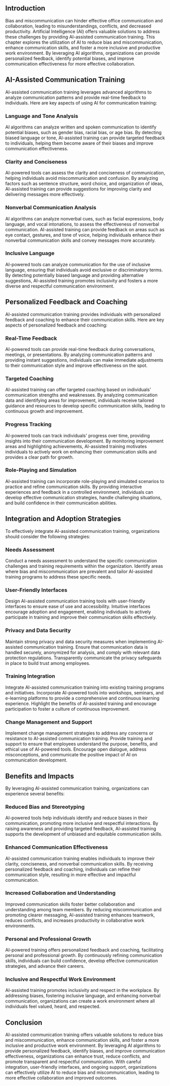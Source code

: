 

## Introduction

Bias and miscommunication can hinder effective office communication and collaboration, leading to misunderstandings, conflicts, and decreased productivity. Artificial Intelligence (AI) offers valuable solutions to address these challenges by providing AI-assisted communication training. This chapter explores the utilization of AI to reduce bias and miscommunication, enhance communication skills, and foster a more inclusive and productive work environment. By leveraging AI algorithms, organizations can provide personalized feedback, identify potential biases, and improve communication effectiveness for more effective collaboration.

## AI-Assisted Communication Training

AI-assisted communication training leverages advanced algorithms to analyze communication patterns and provide real-time feedback to individuals. Here are key aspects of using AI for communication training:

### Language and Tone Analysis

AI algorithms can analyze written and spoken communication to identify potential biases, such as gender bias, racial bias, or age bias. By detecting biased language or tone, AI-assisted training can provide targeted feedback to individuals, helping them become aware of their biases and improve communication effectiveness.

### Clarity and Conciseness

AI-powered tools can assess the clarity and conciseness of communication, helping individuals avoid miscommunication and confusion. By analyzing factors such as sentence structure, word choice, and organization of ideas, AI-assisted training can provide suggestions for improving clarity and delivering messages more effectively.

### Nonverbal Communication Analysis

AI algorithms can analyze nonverbal cues, such as facial expressions, body language, and vocal intonations, to assess the effectiveness of nonverbal communication. AI-assisted training can provide feedback on areas such as eye contact, gestures, and tone of voice, helping individuals enhance their nonverbal communication skills and convey messages more accurately.

### Inclusive Language

AI-powered tools can analyze communication for the use of inclusive language, ensuring that individuals avoid exclusive or discriminatory terms. By detecting potentially biased language and providing alternative suggestions, AI-assisted training promotes inclusivity and fosters a more diverse and respectful communication environment.

## Personalized Feedback and Coaching

AI-assisted communication training provides individuals with personalized feedback and coaching to enhance their communication skills. Here are key aspects of personalized feedback and coaching:

### Real-Time Feedback

AI-powered tools can provide real-time feedback during conversations, meetings, or presentations. By analyzing communication patterns and providing instant suggestions, individuals can make immediate adjustments to their communication style and improve effectiveness on the spot.

### Targeted Coaching

AI-assisted training can offer targeted coaching based on individuals' communication strengths and weaknesses. By analyzing communication data and identifying areas for improvement, individuals receive tailored guidance and resources to develop specific communication skills, leading to continuous growth and improvement.

### Progress Tracking

AI-powered tools can track individuals' progress over time, providing insights into their communication development. By monitoring improvement areas and highlighting achievements, AI-assisted training motivates individuals to actively work on enhancing their communication skills and provides a clear path for growth.

### Role-Playing and Simulation

AI-assisted training can incorporate role-playing and simulated scenarios to practice and refine communication skills. By providing interactive experiences and feedback in a controlled environment, individuals can develop effective communication strategies, handle challenging situations, and build confidence in their communication abilities.

## Integration and Adoption Strategies

To effectively integrate AI-assisted communication training, organizations should consider the following strategies:

### Needs Assessment

Conduct a needs assessment to understand the specific communication challenges and training requirements within the organization. Identify areas where bias and miscommunication are prevalent and tailor AI-assisted training programs to address these specific needs.

### User-Friendly Interfaces

Design AI-assisted communication training tools with user-friendly interfaces to ensure ease of use and accessibility. Intuitive interfaces encourage adoption and engagement, enabling individuals to actively participate in training and improve their communication skills effectively.

### Privacy and Data Security

Maintain strong privacy and data security measures when implementing AI-assisted communication training. Ensure that communication data is handled securely, anonymized for analysis, and comply with relevant data protection regulations. Transparently communicate the privacy safeguards in place to build trust among employees.

### Training Integration

Integrate AI-assisted communication training into existing training programs and initiatives. Incorporate AI-powered tools into workshops, seminars, and e-learning platforms to provide a comprehensive and continuous learning experience. Highlight the benefits of AI-assisted training and encourage participation to foster a culture of continuous improvement.

### Change Management and Support

Implement change management strategies to address any concerns or resistance to AI-assisted communication training. Provide training and support to ensure that employees understand the purpose, benefits, and ethical use of AI-powered tools. Encourage open dialogue, address misconceptions, and communicate the positive impact of AI on communication development.

## Benefits and Impacts

By leveraging AI-assisted communication training, organizations can experience several benefits:

### Reduced Bias and Stereotyping

AI-powered tools help individuals identify and reduce biases in their communication, promoting more inclusive and respectful interactions. By raising awareness and providing targeted feedback, AI-assisted training supports the development of unbiased and equitable communication skills.

### Enhanced Communication Effectiveness

AI-assisted communication training enables individuals to improve their clarity, conciseness, and nonverbal communication skills. By receiving personalized feedback and coaching, individuals can refine their communication style, resulting in more effective and impactful communication.

### Increased Collaboration and Understanding

Improved communication skills foster better collaboration and understanding among team members. By reducing miscommunication and promoting clearer messaging, AI-assisted training enhances teamwork, reduces conflicts, and increases productivity in collaborative work environments.

### Personal and Professional Growth

AI-powered training offers personalized feedback and coaching, facilitating personal and professional growth. By continuously refining communication skills, individuals can build confidence, develop effective communication strategies, and advance their careers.

### Inclusive and Respectful Work Environment

AI-assisted training promotes inclusivity and respect in the workplace. By addressing biases, fostering inclusive language, and enhancing nonverbal communication, organizations can create a work environment where all individuals feel valued, heard, and respected.

## Conclusion

AI-assisted communication training offers valuable solutions to reduce bias and miscommunication, enhance communication skills, and foster a more inclusive and productive work environment. By leveraging AI algorithms to provide personalized feedback, identify biases, and improve communication effectiveness, organizations can enhance trust, reduce conflicts, and promote transparent and respectful communication. With careful integration, user-friendly interfaces, and ongoing support, organizations can effectively utilize AI to reduce bias and miscommunication, leading to more effective collaboration and improved outcomes.
